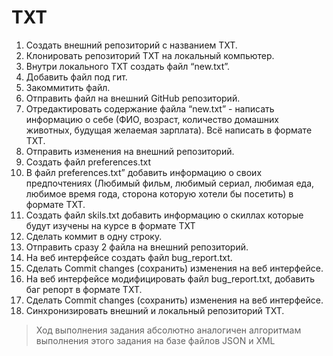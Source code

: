 # TXT
 1. Создать внешний репозиторий c названием TXT.  
 2. Клонировать репозиторий TXT на локальный компьютер.  
 3. Внутри локального TXT создать файл “new.txt”.  
 4. Добавить файл под гит.  
 5. Закоммитить файл.  
 6. Отправить файл на внешний GitHub репозиторий.  
 7. Отредактировать содержание файла “new.txt” - написать информацию о себе (ФИО, возраст, количество домашних животных, будущая желаемая зарплата). Всё написать в формате TXT.  
 8. Отправить изменения на внешний репозиторий.  
 9. Создать файл preferences.txt  
 10. В файл preferences.txt” добавить информацию о своих предпочтениях (Любимый фильм, любимый сериал, любимая еда, любимое время года, сторона которую хотели бы посетить) в формате TXT.  
 11. Создать файл skils.txt добавить информацию о скиллах которые будут изучены на курсе в формате TXT
 12. Сделать коммит в одну строку.  
 13. Отправить сразу 2 файла на внешний репозиторий.  
 14. На веб интерфейсе создать файл bug_report.txt.  
 15. Сделать Commit changes (сохранить) изменения на веб интерфейсе.  
 16. На веб интерфейсе модифицировать файл bug_report.txt, добавить баг репорт в формате TXT.  
 17. Сделать Commit changes (сохранить) изменения на веб интерфейсе.  
 18. Синхронизировать внешний и локальный репозиторий TXT.  

>Ход выполнения задания абсолютно аналогичен алгоритмам выполнения этого задания на базе файлов JSON и XML
